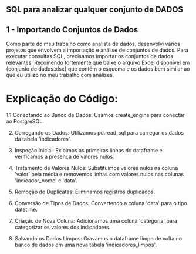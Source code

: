 
  ## SQL para analizar qualquer conjunto de DADOS

  ## 1 - Importando Conjuntos de Dados

Como parte do meu trabalho como analista de dados, desenvolvi vários projetos que envolvem a importação e análise de conjuntos de dados. Para executar consultas SQL, precisamos importar os conjuntos de dados relevantes. Recomendo fortemente que baixe o arquivo Excel disponível em {conjunto de dados.xlsx} que contém o esquema e os dados bem similar ao que eu utilizo no meu trabalho com análises. 

  # Explicação do Código:
  
  1.1 Conectando ao Banco de Dados: Usamos create_engine para conectar ao PostgreSQL.
  
  2. Carregando os Dados: Utilizamos pd.read_sql para carregar os dados da tabela 'indicadores'.
  
  3. Inspeção Inicial: Exibimos as primeiras linhas do dataframe e verificamos a presença de valores nulos.
  
  4. Tratamento de Valores Nulos: Substituímos valores nulos na coluna 'valor' pela média e removemos linhas com valores nulos nas colunas 'indicador_nome' e 'data'.
  
  5. Remoção de Duplicatas: Eliminamos registros duplicados.
  
  6. Conversão de Tipos de Dados: Convertendo a coluna 'data' para o tipo datetime.
  
  7. Criação de Nova Coluna: Adicionamos uma coluna 'categoria' para categorizar os valores dos indicadores.
 
  8. Salvando os Dados Limpos: Gravamos o dataframe limpo de volta no banco de dados em uma nova tabela 'indicadores_limpos'.
